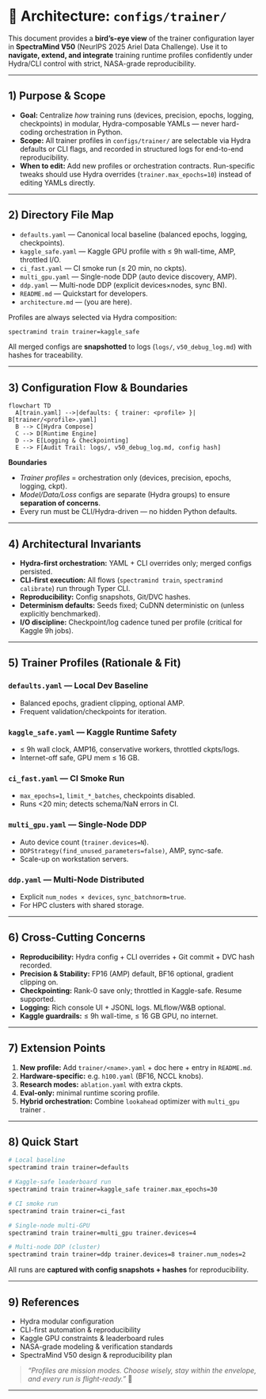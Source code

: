 # 🧩 Architecture: `configs/trainer/`

This document provides a **bird’s-eye view** of the trainer configuration layer in **SpectraMind V50** (NeurIPS 2025 Ariel Data Challenge).
Use it to **navigate, extend, and integrate** training runtime profiles confidently under Hydra/CLI control with strict, NASA-grade reproducibility.

---

## 1) Purpose & Scope

* **Goal:** Centralize *how* training runs (devices, precision, epochs, logging, checkpoints) in modular, Hydra-composable YAMLs — never hard-coding orchestration in Python.
* **Scope:** All trainer profiles in `configs/trainer/` are selectable via Hydra defaults or CLI flags, and recorded in structured logs for end-to-end reproducibility.
* **When to edit:** Add new profiles or orchestration contracts. Run-specific tweaks should use Hydra overrides (`trainer.max_epochs=10`) instead of editing YAMLs directly.

---

## 2) Directory File Map

* `defaults.yaml` — Canonical local baseline (balanced epochs, logging, checkpoints).
* `kaggle_safe.yaml` — Kaggle GPU profile with ≤ 9h wall-time, AMP, throttled I/O.
* `ci_fast.yaml` — CI smoke run (≤ 20 min, no ckpts).
* `multi_gpu.yaml` — Single-node DDP (auto device discovery, AMP).
* `ddp.yaml` — Multi-node DDP (explicit devices×nodes, sync BN).
* `README.md` — Quickstart for developers.
* `architecture.md` — (you are here).

Profiles are always selected via Hydra composition:

```bash
spectramind train trainer=kaggle_safe
```

All merged configs are **snapshotted** to logs (`logs/`, `v50_debug_log.md`) with hashes for traceability.

---

## 3) Configuration Flow & Boundaries

```mermaid
flowchart TD
  A[train.yaml] -->|defaults: { trainer: <profile> }| B[trainer/<profile>.yaml]
  B --> C[Hydra Compose]
  C --> D[Runtime Engine]
  D --> E[Logging & Checkpointing]
  E --> F[Audit Trail: logs/, v50_debug_log.md, config hash]
```

**Boundaries**

* *Trainer profiles* = orchestration only (devices, precision, epochs, logging, ckpt).
* *Model/Data/Loss* configs are separate (Hydra groups) to ensure **separation of concerns**.
* Every run must be CLI/Hydra-driven — no hidden Python defaults.

---

## 4) Architectural Invariants

* **Hydra-first orchestration:** YAML + CLI overrides only; merged configs persisted.
* **CLI-first execution:** All flows (`spectramind train`, `spectramind calibrate`) run through Typer CLI.
* **Reproducibility:** Config snapshots, Git/DVC hashes.
* **Determinism defaults:** Seeds fixed; CuDNN deterministic on (unless explicitly benchmarked).
* **I/O discipline:** Checkpoint/log cadence tuned per profile (critical for Kaggle 9h jobs).

---

## 5) Trainer Profiles (Rationale & Fit)

### `defaults.yaml` — Local Dev Baseline

* Balanced epochs, gradient clipping, optional AMP.
* Frequent validation/checkpoints for iteration.

### `kaggle_safe.yaml` — Kaggle Runtime Safety

* ≤ 9h wall clock, AMP16, conservative workers, throttled ckpts/logs.
* Internet-off safe, GPU mem ≤ 16 GB.

### `ci_fast.yaml` — CI Smoke Run

* `max_epochs=1`, `limit_*_batches`, checkpoints disabled.
* Runs <20 min; detects schema/NaN errors in CI.

### `multi_gpu.yaml` — Single-Node DDP

* Auto device count (`trainer.devices=N`).
* `DDPStrategy(find_unused_parameters=false)`, AMP, sync-safe.
* Scale-up on workstation servers.

### `ddp.yaml` — Multi-Node Distributed

* Explicit `num_nodes × devices`, `sync_batchnorm=true`.
* For HPC clusters with shared storage.

---

## 6) Cross-Cutting Concerns

* **Reproducibility:** Hydra config + CLI overrides + Git commit + DVC hash recorded.
* **Precision & Stability:** FP16 (AMP) default, BF16 optional, gradient clipping on.
* **Checkpointing:** Rank-0 save only; throttled in Kaggle-safe. Resume supported.
* **Logging:** Rich console UI + JSONL logs. MLflow/W\&B optional.
* **Kaggle guardrails:** ≤ 9h wall-time, ≤ 16 GB GPU, no internet.

---

## 7) Extension Points

1. **New profile:** Add `trainer/<name>.yaml` + doc here + entry in `README.md`.
2. **Hardware-specific:** e.g. `h100.yaml` (BF16, NCCL knobs).
3. **Research modes:** `ablation.yaml` with extra ckpts.
4. **Eval-only:** minimal runtime scoring profile.
5. **Hybrid orchestration:** Combine `lookahead` optimizer with `multi_gpu` trainer .

---

## 8) Quick Start

```bash
# Local baseline
spectramind train trainer=defaults

# Kaggle-safe leaderboard run
spectramind train trainer=kaggle_safe trainer.max_epochs=30

# CI smoke run
spectramind train trainer=ci_fast

# Single-node multi-GPU
spectramind train trainer=multi_gpu trainer.devices=4

# Multi-node DDP (cluster)
spectramind train trainer=ddp trainer.devices=8 trainer.num_nodes=2
```

All runs are **captured with config snapshots + hashes** for reproducibility.

---

## 9) References

* Hydra modular configuration
* CLI-first automation & reproducibility
* Kaggle GPU constraints & leaderboard rules
* NASA-grade modeling & verification standards
* SpectraMind V50 design & reproducibility plan

> *“Profiles are mission modes. Choose wisely, stay within the envelope, and every run is flight-ready.”* 🚀

---
